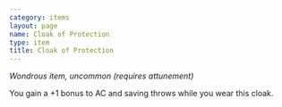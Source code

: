 ```yaml
---
category: items
layout: page
name: Cloak of Protection
type: item
title: Cloak of Protection 
---
```

_Wondrous item, uncommon (requires attunement)_ 

You gain a +1 bonus to AC and saving throws while you wear this cloak. 